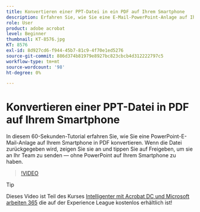 ```yaml
---
title: Konvertieren einer PPT-Datei in ein PDF auf Ihrem Smartphone
description: Erfahren Sie, wie Sie eine E-Mail-PowerPoint-Anlage auf Ihrem Smartphone in PDF konvertieren
role: User
product: adobe acrobat
level: Beginner
thumbnail: KT-8576.jpg
KT: 8576
exl-id: 8d927cd6-f944-45b7-81c9-4f70e1ed5276
source-git-commit: 886d374b81979e8927bc823cbcb4d312222797c5
workflow-type: tm+mt
source-wordcount: '98'
ht-degree: 0%

---
```


# Konvertieren einer PPT-Datei in PDF auf Ihrem Smartphone

In diesem 60-Sekunden-Tutorial erfahren Sie, wie Sie eine PowerPoint-E-Mail-Anlage auf Ihrem Smartphone in PDF konvertieren. Wenn die Datei zurückgegeben wird, zeigen Sie sie an und tippen Sie auf Freigeben, um sie an Ihr Team zu senden — ohne PowerPoint auf Ihrem Smartphone zu haben.

>[!VIDEO](https://video.tv.adobe.com/v/336366?hidetitle=true)

>[!TIP]
>
>Dieses Video ist Teil des Kurses [Intelligenter mit Acrobat DC und Microsoft arbeiten 365](https://experienceleague.adobe.com/?recommended=Acrobat-U-1-2021.microsoft365) die auf der Experience League kostenlos erhältlich ist!
